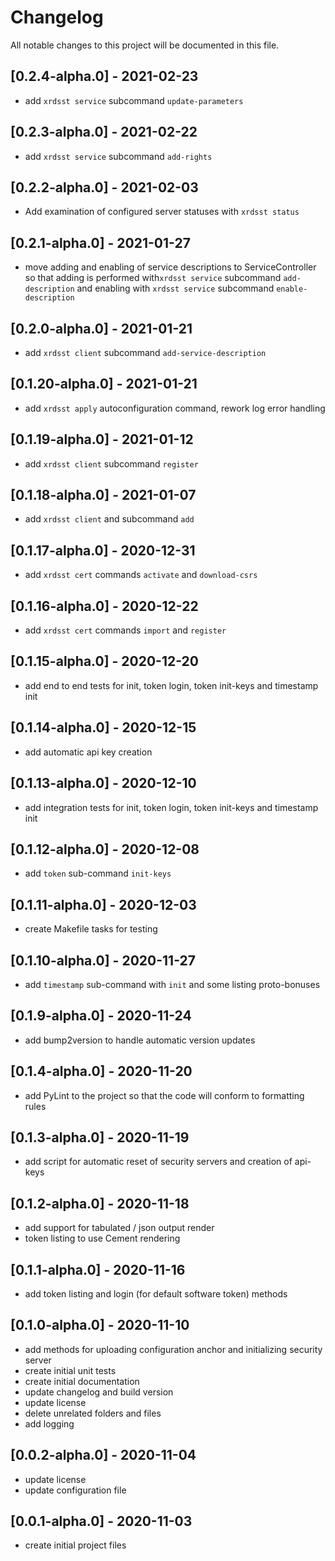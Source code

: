 # Changelog

All notable changes to this project will be documented in this file.

## [0.2.4-alpha.0] - 2021-02-23
- add ``xrdsst service`` subcommand ``update-parameters``

## [0.2.3-alpha.0] - 2021-02-22
- add ``xrdsst service`` subcommand ``add-rights``

## [0.2.2-alpha.0] - 2021-02-03
- Add examination of configured server statuses with ``xrdsst status``

## [0.2.1-alpha.0] - 2021-01-27

- move adding and enabling of service descriptions to ServiceController
  so that adding is performed with``xrdsst service`` subcommand ``add-description``
  and enabling with ``xrdsst service`` subcommand ``enable-description``

## [0.2.0-alpha.0] - 2021-01-21

- add ``xrdsst client`` subcommand ``add-service-description``

## [0.1.20-alpha.0] - 2021-01-21

- add ``xrdsst apply`` autoconfiguration command, rework log error handling

## [0.1.19-alpha.0] - 2021-01-12

- add ``xrdsst client`` subcommand ``register``

## [0.1.18-alpha.0] - 2021-01-07

- add ``xrdsst client`` and subcommand ``add``

## [0.1.17-alpha.0] - 2020-12-31

- add ``xrdsst cert`` commands ``activate`` and ``download-csrs``

## [0.1.16-alpha.0] - 2020-12-22

- add ``xrdsst cert`` commands ``import`` and ``register``

## [0.1.15-alpha.0] - 2020-12-20

- add end to end tests for init, token login, token init-keys and timestamp init

## [0.1.14-alpha.0] - 2020-12-15

- add automatic api key creation

## [0.1.13-alpha.0] - 2020-12-10

- add integration tests for init, token login, token init-keys and timestamp init

## [0.1.12-alpha.0] - 2020-12-08

- add ``token`` sub-command ``init-keys``

## [0.1.11-alpha.0] - 2020-12-03

- create Makefile tasks for testing

## [0.1.10-alpha.0] - 2020-11-27

- add ``timestamp`` sub-command with ``init`` and some listing proto-bonuses

## [0.1.9-alpha.0] - 2020-11-24

- add bump2version to handle automatic version updates

## [0.1.4-alpha.0] - 2020-11-20

- add PyLint to the project so that the code will conform to formatting rules

## [0.1.3-alpha.0] - 2020-11-19

- add script for automatic reset of security servers and creation of api-keys

## [0.1.2-alpha.0] - 2020-11-18

- add support for tabulated / json output render
- token listing to use Cement rendering

## [0.1.1-alpha.0] - 2020-11-16

- add token listing and login (for default software token) methods

## [0.1.0-alpha.0] - 2020-11-10

- add methods for uploading configuration anchor and initializing security server
- create initial unit tests
- create initial documentation
- update changelog and build version
- update license
- delete unrelated folders and files
- add logging

## [0.0.2-alpha.0] - 2020-11-04

- update license
- update configuration file

## [0.0.1-alpha.0] - 2020-11-03

- create initial project files
